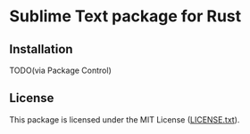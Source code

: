 # Sublime Text package for Rust

## Installation

TODO(via Package Control)

## License

This package is licensed under the MIT License ([LICENSE.txt](https://github.com/fmartini/sublime-rust/blob/master/LICENSE.txt)).
